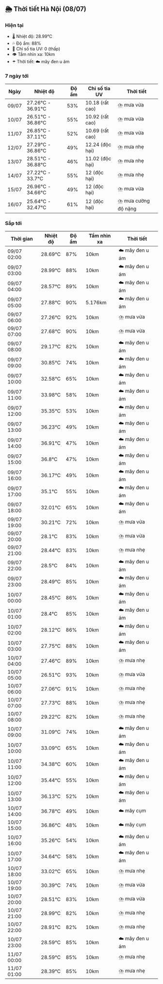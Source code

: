## 🌦️ Thời tiết Hà Nội (08/07)

### Hiện tại

- 🌡️ Nhiệt độ: 28.99℃
- 💦 Độ ẩm: 88%
- 🌟 Chỉ số tia UV: 0 (thấp)
- 👁️ Tầm nhìn xa: 10km
- ☂️ Thời tiết: ☁️ mây đen u ám

### 7 ngày tới

| Ngày | Nhiệt độ | Độ ẩm | Chỉ số tia UV | Thời tiết |
| --- | --- | --- | --- | --- |
| 09/07 | 27.26℃ - 36.91℃ | 53% | 10.18 (rất cao) | ⛈️ mưa vừa |
| 10/07 | 26.51℃ - 36.86℃ | 55% | 10.92 (rất cao) | ⛈️ mưa vừa |
| 11/07 | 26.85℃ - 37.11℃ | 52% | 10.69 (rất cao) | ⛈️ mưa vừa |
| 12/07 | 27.29℃ - 36.86℃ | 49% | 12.24 (độc hại) | ⛈️ mưa nhẹ |
| 13/07 | 28.51℃ - 36.88℃ | 46% | 11.02 (độc hại) | ⛈️ mưa nhẹ |
| 14/07 | 27.22℃ - 33.7℃ | 55% | 12 (độc hại) | ⛈️ mưa nhẹ |
| 15/07 | 26.96℃ - 34.66℃ | 49% | 12 (độc hại) | ⛈️ mưa vừa |
| 16/07 | 25.64℃ - 32.47℃ | 61% | 12 (độc hại) | ⛈️ mưa cường độ nặng |

### Sắp tới

| Thời gian | Nhiệt độ | Độ ẩm | Tầm nhìn xa | Thời tiết |
| --- | --- | --- | --- | --- |
| 09/07 02:00 | 28.69℃ | 87% | 10km | ☁️ mây đen u ám |
| 09/07 03:00 | 28.99℃ | 88% | 10km | ☁️ mây đen u ám |
| 09/07 04:00 | 28.57℃ | 89% | 10km | ☁️ mây đen u ám |
| 09/07 05:00 | 27.88℃ | 90% | 5.176km | ☁️ mây đen u ám |
| 09/07 06:00 | 27.26℃ | 92% | 10km | ⛈️ mưa vừa |
| 09/07 07:00 | 27.68℃ | 90% | 10km | ⛈️ mưa vừa |
| 09/07 08:00 | 29.17℃ | 82% | 10km | ☁️ mây đen u ám |
| 09/07 09:00 | 30.85℃ | 74% | 10km | ☁️ mây đen u ám |
| 09/07 10:00 | 32.58℃ | 65% | 10km | ☁️ mây đen u ám |
| 09/07 11:00 | 33.98℃ | 58% | 10km | ☁️ mây đen u ám |
| 09/07 12:00 | 35.35℃ | 53% | 10km | ☁️ mây đen u ám |
| 09/07 13:00 | 36.23℃ | 49% | 10km | ☁️ mây đen u ám |
| 09/07 14:00 | 36.91℃ | 47% | 10km | ☁️ mây đen u ám |
| 09/07 15:00 | 36.8℃ | 47% | 10km | ☁️ mây đen u ám |
| 09/07 16:00 | 36.17℃ | 49% | 10km | ☁️ mây đen u ám |
| 09/07 17:00 | 35.1℃ | 55% | 10km | ☁️ mây đen u ám |
| 09/07 18:00 | 32.01℃ | 65% | 10km | ☁️ mây đen u ám |
| 09/07 19:00 | 30.21℃ | 72% | 10km | ⛈️ mưa vừa |
| 09/07 20:00 | 28.1℃ | 83% | 10km | ⛈️ mưa vừa |
| 09/07 21:00 | 28.44℃ | 83% | 10km | ⛈️ mưa nhẹ |
| 09/07 22:00 | 28.5℃ | 84% | 10km | ☁️ mây đen u ám |
| 09/07 23:00 | 28.49℃ | 85% | 10km | ☁️ mây đen u ám |
| 10/07 00:00 | 28.45℃ | 86% | 10km | ☁️ mây đen u ám |
| 10/07 01:00 | 28.4℃ | 85% | 10km | ☁️ mây đen u ám |
| 10/07 02:00 | 28.12℃ | 86% | 10km | ☁️ mây đen u ám |
| 10/07 03:00 | 27.75℃ | 88% | 10km | ☁️ mây đen u ám |
| 10/07 04:00 | 27.46℃ | 89% | 10km | ⛈️ mưa nhẹ |
| 10/07 05:00 | 26.51℃ | 93% | 10km | ⛈️ mưa vừa |
| 10/07 06:00 | 27.06℃ | 91% | 10km | ⛈️ mưa nhẹ |
| 10/07 07:00 | 27.73℃ | 88% | 10km | ⛈️ mưa nhẹ |
| 10/07 08:00 | 29.22℃ | 82% | 10km | ⛈️ mưa nhẹ |
| 10/07 09:00 | 31.09℃ | 74% | 10km | ☁️ mây đen u ám |
| 10/07 10:00 | 33.09℃ | 65% | 10km | ☁️ mây đen u ám |
| 10/07 11:00 | 34.38℃ | 60% | 10km | ☁️ mây đen u ám |
| 10/07 12:00 | 35.44℃ | 55% | 10km | ☁️ mây đen u ám |
| 10/07 13:00 | 36.13℃ | 52% | 10km | ☁️ mây đen u ám |
| 10/07 14:00 | 36.78℃ | 49% | 10km | ☁️ mây cụm |
| 10/07 15:00 | 36.86℃ | 48% | 10km | ☁️ mây cụm |
| 10/07 16:00 | 35.26℃ | 54% | 10km | ☁️ mây đen u ám |
| 10/07 17:00 | 34.64℃ | 58% | 10km | ☁️ mây đen u ám |
| 10/07 18:00 | 33.02℃ | 65% | 10km | ⛈️ mưa nhẹ |
| 10/07 19:00 | 30.39℃ | 74% | 10km | ⛈️ mưa vừa |
| 10/07 20:00 | 28.51℃ | 83% | 10km | ⛈️ mưa vừa |
| 10/07 21:00 | 28.99℃ | 82% | 10km | ⛈️ mưa nhẹ |
| 10/07 22:00 | 28.91℃ | 82% | 10km | ⛈️ mưa nhẹ |
| 10/07 23:00 | 28.59℃ | 85% | 10km | ☁️ mây đen u ám |
| 11/07 00:00 | 28.59℃ | 85% | 10km | ⛈️ mưa nhẹ |
| 11/07 01:00 | 28.39℃ | 85% | 10km | ⛈️ mưa nhẹ |
